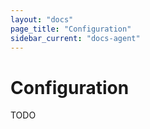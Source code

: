 ```yaml
---
layout: "docs"
page_title: "Configuration"
sidebar_current: "docs-agent"
---
```


# Configuration

TODO

